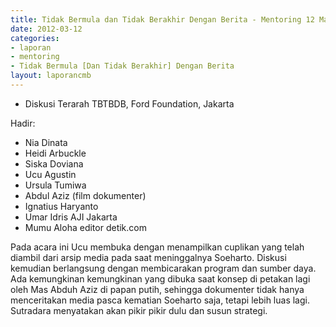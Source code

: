 ```yaml
---
title: Tidak Bermula dan Tidak Berakhir Dengan Berita - Mentoring 12 Maret 2012
date: 2012-03-12
categories:
- laporan
- mentoring
- Tidak Bermula [Dan Tidak Berakhir] Dengan Berita
layout: laporancmb
---
```


* Diskusi Terarah TBTBDB, Ford Foundation, Jakarta

Hadir:

* Nia Dinata
* Heidi Arbuckle
* Siska Doviana
* Ucu Agustin
* Ursula Tumiwa
* Abdul Aziz (film dokumenter)
* Ignatius Haryanto
* Umar Idris AJI Jakarta
* Mumu Aloha editor detik.com

Pada acara ini Ucu membuka dengan menampilkan cuplikan yang telah diambil dari arsip media pada saat meninggalnya Soeharto. Diskusi kemudian berlangsung dengan membicarakan program dan sumber daya. Ada kemungkinan kemungkinan yang dibuka saat konsep di petakan lagi oleh Mas Abduh Aziz di papan putih, sehingga dokumenter tidak hanya menceritakan media pasca kematian Soeharto saja, tetapi lebih luas lagi. Sutradara menyatakan akan pikir pikir dulu dan susun strategi. 
